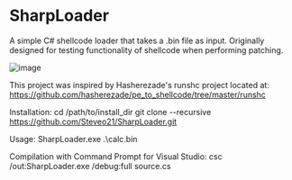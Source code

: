 # SharpLoader
A simple C# shellcode loader that takes a .bin file as input. Originally designed for testing functionality of shellcode when performing patching.

![image](https://github.com/user-attachments/assets/cca0d115-fa87-46fd-be1d-cb606dcb5c78)

This project was inspired by Hasherezade's runshc project located at: https://github.com/hasherezade/pe_to_shellcode/tree/master/runshc

Installation:
cd /path/to/install_dir
git clone --recursive https://github.com/Steveo21/SharpLoader.git

Usage: SharpLoader.exe .\calc.bin

Compilation with Command Prompt for Visual Studio: 
csc /out:SharpLoader.exe /debug:full source.cs
